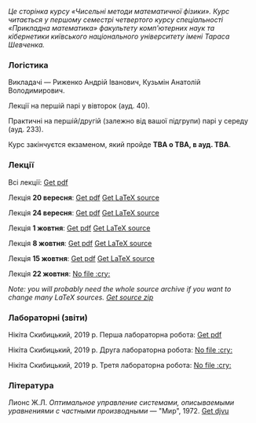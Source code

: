 <i class="text-muted">Це сторінка курсу &laquo;Чисельні методи математичної фізики&raquo;. Курс читається у першому семестрі четвертого курсу спеціальності &laquo;Прикладна математика&raquo; факультету комп'ютерних наук та кібернетики київського національного університету імені Тараса Шевченка.</i>

<div class="mt-2 mb-2 pl-3 pr-3 pb-2 pt-2 border border-primary rounded bg-white">
    <h3 class="text-primary">Логістика</h3>
    <p>
        Викладачі &mdash; Риженко Андрій Іванович, Кузьмін Анатолій Володимирович.
    </p>
    <p>
        Лекції на першій парі у вівторок (ауд. 40).
    </p>
    <p>
        Практичні на першій/другій (залежно від вашої підгрупи) парі у середу (ауд. 233).
    </p>
    <p>
        Курс закінчуєтся екзаменом, який пройде <b class="text-danger">TBA о TBA, в ауд. TBA</b>.
    </p>
</div>

<div class="mt-2 mb-2 pl-3 pr-3 pb-2 pt-2 border border-primary rounded bg-white">
    <h3 class="text-primary">Лекції</h3>
    <p>
        Всі лекції: <a class="badge badge-success" href="lectures/Риженко,%20всі%20лекції.pdf">Get pdf</a>
    </p>
    <p>
        Лекція <b>20&nbsp;вересня</b>: <a class="badge badge-success" href="lectures/Риженко,%20лекція%2020.09.pdf">Get pdf</a> <a class="badge badge-info" href="lectures/01.tex">Get LaTeX source</a>
    </p>
    <p>
        Лекція <b>24&nbsp;вересня</b>: <a class="badge badge-success" href="lectures/Риженко,%20лекція%2024.09.pdf">Get pdf</a> <a class="badge badge-info" href="lectures/02.tex">Get LaTeX source</a>
    </p>
    <p>
        Лекція <b>1&nbsp;жовтня</b>: <a class="badge badge-success" href="lectures/Риженко,%20лекція%201.10.pdf">Get pdf</a> <a class="badge badge-info" href="lectures/03.tex">Get LaTeX source</a>
    </p>
    <p>
        Лекція <b>8&nbsp;жовтня</b>: <a class="badge badge-success" href="lectures/Риженко,%20лекція%208.10.pdf">Get pdf</a> <a class="badge badge-info" href="lectures/04.tex">Get LaTeX source</a>
    </p>
    <p>
        Лекція <b>15&nbsp;жовтня</b>: <a class="badge badge-success" href="lectures/Риженко,%20лекція%2015.10.pdf">Get pdf</a> <a class="badge badge-info" href="lectures/05.tex">Get LaTeX source</a>
    </p>
    <p>
        Лекція <b>22&nbsp;жовтня</b>: <a class="badge badge-warning" href="#">No file :cry:</a>
    </p>
    <p>
        <i class="text-muted">Note: you will probably need the whole source archive if you want to change many LaTeX sources. <a class="badge badge-info" href="lectures/all.zip">Get source zip</a></i>
    </p>
</div>

<div class="mt-2 mb-2 pl-3 pr-3 pb-2 pt-2 border border-primary rounded bg-white">
    <h3 class="text-primary">Лабораторні (звіти)</h3>
    <p>
        Нікіта Скибицький, 2019 р. Перша лабораторна робота: <a class="badge badge-success" href="labs/lab-1/report.pdf">Get pdf</a>
    </p>
    <p>
        Нікіта Скибицький, 2019 р. Друга лабораторна робота: <a class="badge badge-warning" href="#">No file :cry:</a>
    </p>
    <p>
        Нікіта Скибицький, 2019 р. Третя лабораторна робота: <a class="badge badge-warning" href="#">No file :cry:</a>
    </p>
</div>

<div class="mt-2 mb-2 pl-3 pr-3 pb-2 pt-2 border border-primary rounded bg-white">
    <h3 class="text-primary">Література</h3>
    <p>
        Лионс&nbsp;Ж.Л. <i>Оптимальное управление системами, описываемыми уравнениями с частными производными</i> &mdash; "Мир", 1972. <a class="badge badge-success" href="books/Лионс-Оптимальное-управление-системами-описываемыми-уравнениями-с-частными-производными.djvu">Get djvu</a>
    </p>
</div>
